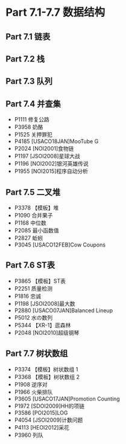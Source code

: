 # Part 7.1-7.7 数据结构
## Part 7.1 链表
## Part 7.2 栈
## Part 7.3 队列
## Part 7.4 并查集
* P1111 修复公路
* P3958 奶酪
* P1525 关押罪犯
* P4185 [USACO18JAN]MooTube G
* P2024 [NOI2001]食物链
* P1197 [JSOI2008]星球大战
* P1196 [NOI2002]银河英雄传说
* P1955 [NOI2015]程序自动分析
## Part 7.5 二叉堆
* P3378 【模板】堆
* P1090 合并果子
* P1168 中位数
* P2085 最小函数值
* P2827 蚯蚓
* P3045 [USACO12FEB]Cow Coupons
## Part 7.6 ST表
* P3865 【模板】ST表
* P2251 质量检测
* P1816 忠诚
* P1198 [JSOI2008]最大数
* P2880 [USACO07JAN]Balanced Lineup
* P5012 水の数列
* P5344 【XR-1】逛森林
* P2048 [NOI2010]超级钢琴
## Part 7.7 树状数组
* P3374 【模板】树状数组 1
* P3368 【模板】树状数组 2
* P1908 逆序对
* P1966 火柴排队
* P3605 [USACO17JAN]Promotion Counting
* P1972 [SDOI2009]HH的项链
* P3586 [POI2015]LOG
* P4054 [JSOI2009]计数问题
* P4113 [HEOI2012]采花
* P3960 列队